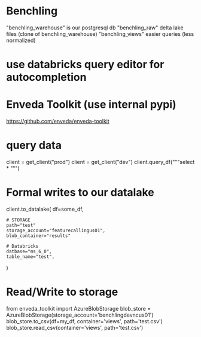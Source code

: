 # Benchling
"benchling_warehouse" is our postgresql db
"benchling_raw" delta lake files (clone of benchling_warehouse)
"benchling_views" easier queries (less normalized)

# use databricks query editor for autocompletion

# Enveda Toolkit (use internal pypi)
https://github.com/enveda/enveda-toolkit

# query data
client = get_client("prod")
client = get_client("dev")
client.query_df("""select * """)

# Formal writes to our datalake
client.to_datalake(
    df=some_df,

    # STORAGE
    path="test"
    storage_account="featurecallingus01",
    blob_container="results"

    # Databricks
    datbase="ms_6_0",
    table_name="test",
)

# Read/Write to storage
from enveda_toolkit import AzureBlobStorage
blob_store = AzureBlobStorage(storage_account='benchlingdevncus01')
blob_store.to_csv(df=my_df, container='views', path='test.csv')
blob_store.read_csv(container='views', path='test.csv')
